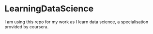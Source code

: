 LearningDataScience
===================

I am using this repo for my work as I learn data science, a specialisation provided by coursera.
